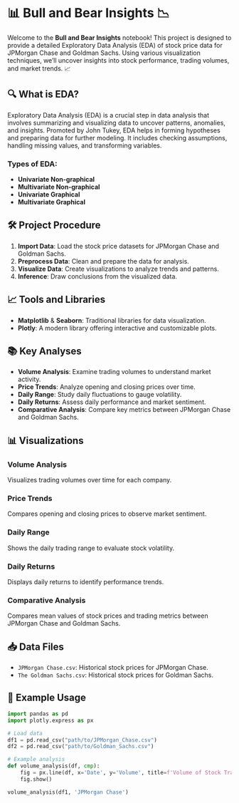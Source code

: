 # 📊 Bull and Bear Insights 📉

Welcome to the **Bull and Bear Insights** notebook! This project is designed to provide a detailed Exploratory Data Analysis (EDA) of stock price data for JPMorgan Chase and Goldman Sachs. Using various visualization techniques, we’ll uncover insights into stock performance, trading volumes, and market trends. 📈

## 🔍 What is EDA?

Exploratory Data Analysis (EDA) is a crucial step in data analysis that involves summarizing and visualizing data to uncover patterns, anomalies, and insights. Promoted by John Tukey, EDA helps in forming hypotheses and preparing data for further modeling. It includes checking assumptions, handling missing values, and transforming variables. 

### Types of EDA:

- **Univariate Non-graphical**
- **Multivariate Non-graphical**
- **Univariate Graphical**
- **Multivariate Graphical**

## 🛠️ Project Procedure

1. **Import Data**: Load the stock price datasets for JPMorgan Chase and Goldman Sachs.
2. **Preprocess Data**: Clean and prepare the data for analysis.
3. **Visualize Data**: Create visualizations to analyze trends and patterns.
4. **Inference**: Draw conclusions from the visualized data.

## 📈 Tools and Libraries

- **Matplotlib** & **Seaborn**: Traditional libraries for data visualization.
- **Plotly**: A modern library offering interactive and customizable plots.

## 📚 Key Analyses

- **Volume Analysis**: Examine trading volumes to understand market activity.
- **Price Trends**: Analyze opening and closing prices over time.
- **Daily Range**: Study daily fluctuations to gauge volatility.
- **Daily Returns**: Assess daily performance and market sentiment.
- **Comparative Analysis**: Compare key metrics between JPMorgan Chase and Goldman Sachs.

## 📊 Visualizations

### Volume Analysis

Visualizes trading volumes over time for each company.

### Price Trends

Compares opening and closing prices to observe market sentiment.

### Daily Range

Shows the daily trading range to evaluate stock volatility.

### Daily Returns

Displays daily returns to identify performance trends.

### Comparative Analysis

Compares mean values of stock prices and trading metrics between JPMorgan Chase and Goldman Sachs.

## 📥 Data Files

- `JPMorgan Chase.csv`: Historical stock prices for JPMorgan Chase.
- `The Goldman Sachs.csv`: Historical stock prices for Goldman Sachs.

## 📖 Example Usage

```python
import pandas as pd
import plotly.express as px

# Load data
df1 = pd.read_csv("path/to/JPMorgan_Chase.csv")
df2 = pd.read_csv("path/to/Goldman_Sachs.csv")

# Example analysis
def volume_analysis(df, cmp):
    fig = px.line(df, x='Date', y='Volume', title=f'Volume of Stock Traded for {cmp}')
    fig.show()

volume_analysis(df1, 'JPMorgan Chase')
